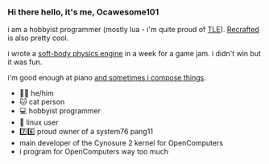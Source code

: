 ### Hi there hello, it's me, Ocawesome101

i am a hobbyist programmer (mostly lua - i'm quite proud of [TLE](https://github.com/ocawesome101/tle)).  [Recrafted](https://ocawesome101.github.io/recrafted) is also pretty cool.

i wrote a [soft-body physics engine](https://github.com/ocawesome101/pine-jam-2023) in a week for a game jam.  i didn't win but it was fun.

i'm good enough at piano [and sometimes i compose things](https://www.youtube.com/watch?v=i2fW_Gae4kQ).

- 👨‍🦱 he/him
- 🐱 cat person
- 💻 hobbyist programmer
- 🐧 linux user
- 7️⃣6️⃣ proud owner of a system76 pang11
- main developer of the Cynosure 2 kernel for OpenComputers
- i program for OpenComputers way too much
